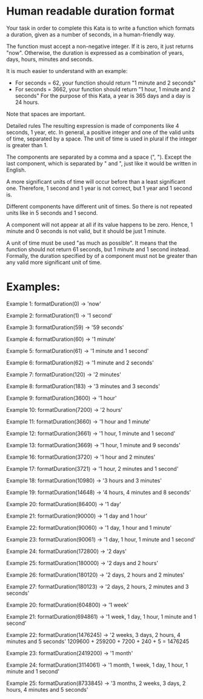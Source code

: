 # Human readable duration format

Your task in order to complete this Kata is to write a function which formats a duration, given as a number of seconds, in a human-friendly way.

The function must accept a non-negative integer. If it is zero, it just returns "now". Otherwise, the duration is expressed as a combination of years, days, hours, minutes and seconds.

It is much easier to understand with an example:

- For seconds = 62, your function should return
  "1 minute and 2 seconds"
- For seconds = 3662, your function should return
  "1 hour, 1 minute and 2 seconds"
  For the purpose of this Kata, a year is 365 days and a day is 24 hours.

Note that spaces are important.

Detailed rules
The resulting expression is made of components like 4 seconds, 1 year, etc. In general, a positive integer and one of the valid units of time, separated by a space. The unit of time is used in plural if the integer is greater than 1.

The components are separated by a comma and a space (", "). Except the last component, which is separated by " and ", just like it would be written in English.

A more significant units of time will occur before than a least significant one. Therefore, 1 second and 1 year is not correct, but 1 year and 1 second is.

Different components have different unit of times. So there is not repeated units like in 5 seconds and 1 second.

A component will not appear at all if its value happens to be zero. Hence, 1 minute and 0 seconds is not valid, but it should be just 1 minute.

A unit of time must be used "as much as possible". It means that the function should not return 61 seconds, but 1 minute and 1 second instead. Formally, the duration specified by of a component must not be greater than any valid more significant unit of time.

# Examples:

Example 1:
formatDuration(0) -> 'now'

Example 2:
formatDuration(1) -> '1 second'

Example 3:
formatDuration(59) -> '59 seconds'

Example 4:
formatDuration(60) -> '1 minute'

Example 5:
formatDuration(61) -> '1 minute and 1 second'

Example 6:
formatDuration(62) -> '1 minute and 2 seconds'

Example 7:
formatDuration(120) -> '2 minutes'

Example 8:
formatDuration(183) -> '3 minutes and 3 seconds'

Example 9:
formatDuration(3600) -> '1 hour'

Example 10:
formatDuration(7200) -> '2 hours'

Example 11:
formatDuration(3660) -> '1 hour and 1 minute'

Example 12:
formatDuration(3661) -> '1 hour, 1 minute and 1 second'

Example 13:
formatDuration(3669) -> '1 hour, 1 minute and 9 seconds'

Example 16:
formatDuration(3720) -> '1 hour and 2 minutes'

Example 17:
formatDuration(3721) -> '1 hour, 2 minutes and 1 second'

Example 18:
formatDuration(10980) -> '3 hours and 3 minutes'

Example 19:
formatDuration(14648) -> '4 hours, 4 minutes and 8 seconds'

Example 20:
formatDuration(86400) -> '1 day'

Example 21:
formatDuration(90000) -> '1 day and 1 hour'

Example 22:
formatDuration(90060) -> '1 day, 1 hour and 1 minute'

Example 23:
formatDuration(90061) -> '1 day, 1 hour, 1 minute and 1 second'

Example 24:
formatDuration(172800) -> '2 days'

Example 25:
formatDuration(180000) -> '2 days and 2 hours'

Example 26:
formatDuration(180120) -> '2 days, 2 hours and 2 minutes'

Example 27:
formatDuration(180123) -> '2 days, 2 hours, 2 minutes and 3 seconds'

Example 20:
formatDuration(604800) -> '1 week'

Example 21:
formatDuration(694861) -> '1 week, 1 day, 1 hour, 1 minute and 1 second'

Example 22:
formatDuration(1476245) -> '2 weeks, 3 days, 2 hours, 4 minutes and 5 seconds'
1209600 + 259200 + 7200 + 240 + 5 = 1476245

Example 23:
formatDuration(2419200) -> '1 month'

Example 24:
formatDuration(3114061) -> '1 month, 1 week, 1 day, 1 hour, 1 minute and 1 second'

Example 25:
formatDuration(8733845) -> '3 months, 2 weeks, 3 days, 2 hours, 4 minutes and 5 seconds'
